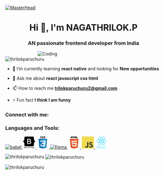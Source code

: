 [![MasterHead](https://miro.medium.com/v2/resize:fit:1100/1*-ntL3Dsvc-dJ5cLGRtSuEw.gif)]()
<h1 align="center">Hi 👋, I'm NAGATHRILOK.P</h1>
<h3 align="center">AN passionate frontend developer from India</h3>
<img align="right" alt="Coding" width="400" src="https://cdn.dribbble.com/users/1162077/screenshots/3848914/media/320984a9ca58b3c73274c9259ecf6de8.gif"/>

<p align="left"> <img src="https://komarev.com/ghpvc/?username=thrilokparuchuru&label=Profile%20views&color=0e75b6&style=flat" alt="thrilokparuchuru" /> </p>

- 🌱 I’m currently learning **react native** and looking for **New opportunities**

- 💬 Ask me about **react javascript css html**

- 📫 How to reach me **trilokparuchuru2@gmail.com**

- ⚡ Fun fact **I think I am funny**

<h3 align="left">Connect with me:</h3>
<p align="left">
</p>


<h3 align="left">Languages and Tools:</h3>
<p align="left"> <a href="https://babeljs.io/" target="_blank" rel="noreferrer"> <img src="https://www.vectorlogo.zone/logos/babeljs/babeljs-icon.svg" alt="babel" width="40" height="40"/> </a> <a href="https://getbootstrap.com" target="_blank" rel="noreferrer"> <img src="https://raw.githubusercontent.com/devicons/devicon/master/icons/bootstrap/bootstrap-plain-wordmark.svg" alt="bootstrap" width="40" height="40"/> </a> <a href="https://www.w3schools.com/css/" target="_blank" rel="noreferrer"> <img src="https://raw.githubusercontent.com/devicons/devicon/master/icons/css3/css3-original-wordmark.svg" alt="css3" width="40" height="40"/> </a> <a href="https://www.figma.com/" target="_blank" rel="noreferrer"> <img src="https://www.vectorlogo.zone/logos/figma/figma-icon.svg" alt="figma" width="40" height="40"/> </a> <a href="https://www.w3.org/html/" target="_blank" rel="noreferrer"> <img src="https://raw.githubusercontent.com/devicons/devicon/master/icons/html5/html5-original-wordmark.svg" alt="html5" width="40" height="40"/> </a> <a href="https://developer.mozilla.org/en-US/docs/Web/JavaScript" target="_blank" rel="noreferrer"> <img src="https://raw.githubusercontent.com/devicons/devicon/master/icons/javascript/javascript-original.svg" alt="javascript" width="40" height="40"/> </a> <a href="https://reactjs.org/" target="_blank" rel="noreferrer"> <img src="https://raw.githubusercontent.com/devicons/devicon/master/icons/react/react-original-wordmark.svg" alt="react" width="40" height="40"/> </a> </p>

<p><img align="left" src="https://github-readme-stats.vercel.app/api/top-langs?username=thrilokparuchuru&show_icons=true&locale=en&layout=compact" alt="thrilokparuchuru" /></p>

<p>&nbsp;<img align="center" src="https://github-readme-stats.vercel.app/api?username=thrilokparuchuru&show_icons=true&locale=en" alt="thrilokparuchuru" /></p>

<p><img align="center" src="https://github-readme-streak-stats.herokuapp.com/?user=thrilokparuchuru&" alt="thrilokparuchuru" /></p>
